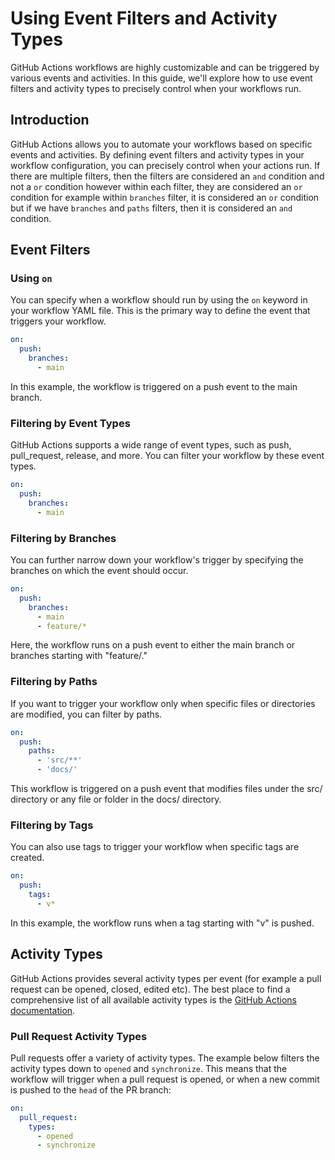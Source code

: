 # Using Event Filters and Activity Types

GitHub Actions workflows are highly customizable and can be triggered by various events and activities. In this guide, we'll explore how to use event filters and activity types to precisely control when your workflows run.

## Introduction

GitHub Actions allows you to automate your workflows based on specific events and activities. By defining event filters and activity types in your workflow configuration, you can precisely control when your actions run. If there are multiple filters, then the filters are considered an `and` condition and not a `or` condition however within each filter, they are considered an `or` condition for example within `branches` filter, it is considered an `or` condition but if we have `branches` and `paths` filters, then it is considered an `and` condition.

## Event Filters

### Using `on`

You can specify when a workflow should run by using the `on` keyword in your workflow YAML file. This is the primary way to define the event that triggers your workflow.

```yaml
on:
  push:
    branches:
      - main
```

In this example, the workflow is triggered on a push event to the main branch.

### Filtering by Event Types

GitHub Actions supports a wide range of event types, such as push, pull_request, release, and more. You can filter your workflow by these event types.

```yaml
on:
  push:
    branches:
      - main
```

### Filtering by Branches

You can further narrow down your workflow's trigger by specifying the branches on which the event should occur.

```yaml
on:
  push:
    branches:
      - main
      - feature/*
```

Here, the workflow runs on a push event to either the main branch or branches starting with "feature/."

### Filtering by Paths

If you want to trigger your workflow only when specific files or directories are modified, you can filter by paths.

```yaml
on:
  push:
    paths:
      - 'src/**'
      - 'docs/'
```

This workflow is triggered on a push event that modifies files under the src/ directory or any file or folder in the docs/ directory.

### Filtering by Tags

You can also use tags to trigger your workflow when specific tags are created.

```yaml
on:
  push:
    tags:
      - v*
```

In this example, the workflow runs when a tag starting with "v" is pushed.

## Activity Types

GitHub Actions provides several activity types per event (for example a pull request can be opened, closed, edited etc). The best place to find a comprehensive list of all available activity types is the [GitHub Actions documentation](https://docs.github.com/en/actions/using-workflows/events-that-trigger-workflows).

### Pull Request Activity Types

Pull requests offer a variety of activity types. The example below filters the activity types down to `opened` and `synchronize`. This means that the workflow will trigger when a pull request is opened, or when a new commit is pushed to the `head` of the PR branch:

```yaml
on:
  pull_request:
    types:
      - opened
      - synchronize
```
